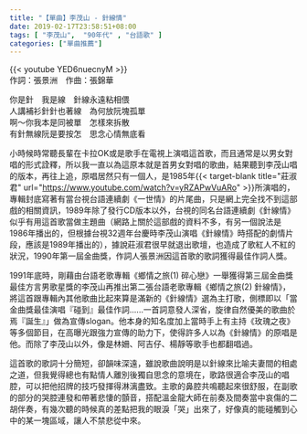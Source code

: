 ```yaml
---
title: "【單曲】李茂山 - 針線情"
date: 2019-02-17T23:58:51+08:00
tags: [ "李茂山",  "90年代" , "台語歌" ] 
categories: ["單曲推薦"]
---
```


{{< youtube YED6nuecnyM >}}
<br/>
作詞：張景洲　作曲：張錦華  

你是針　我是線　針線永遠粘相偎  
人講補衫針針也著線　為何放阮塊孤單  
啊～你我本是同被單　怎樣來拆散  
有針無線阮是要按怎　思念心情無底看  
<!--more-->

小時候時常聽長輩在卡拉OK或是歌手在電視上演唱這首歌，而且通常是以男女對唱的形式詮釋，所以我一直以為這原本就是首男女對唱的歌曲，結果聽到李茂山唱的版本，再往上追，原唱居然只有一個人，是1985年{{< target-blank title="莊淑君" url="https://www.youtube.com/watch?v=yRZAPwVuARo" >}}所演唱的，專輯封底寫著有當台視台語連續劇《一世情》的片尾曲，只是網上完全找不到這部戲的相關資訊，1989年除了發行CD版本以外，台視的同名台語連續劇《針線情》似乎有用這首歌當做主題曲（網路上關於這部戲的資料不多，有另一個說法是1986年播出的，但根據台視32週年台慶時李茂山演唱《針線情》時搭配的劇情片段，應該是1989年播出的），據說莊淑君很早就退出歌壇，也造成了歌紅人不紅的狀況，1990年第一屆金曲獎，作詞人張景洲因這首歌的歌詞獲得最佳作詞人獎。

1991年底時，剛藉由台語老歌專輯《鄉情之旅(1) 碎心戀》一舉獲得第三屆金曲獎最佳方言男歌星獎的李茂山再推出第二張台語老歌專輯《鄉情之旅(2) 針線情》，將這首跟專輯內其他歌曲比起來算是滿新的《針線情》選為主打歌，側標即以「當金曲獎最佳演唱『碰到』最佳作詞......一首詞意發人深省，旋律自然優美的歌曲於焉『誕生』」做為宣傳slogan。他本身的知名度加上當時手上有主持《玫瑰之夜》等多個節目，在高曝光跟強力宣傳的助力下，使得許多人以為《針線情》的原唱是他。而除了李茂山以外，像是林姍、阿吉仔、楊靜等歌手也都翻唱過。

這首歌的歌詞十分簡短，卻韻味深遠，雖說歌曲說明是以針線來比喻夫妻間的相處之道，但我覺得總也有點情人離別後獨自思念的意境在，歌路很適合李茂山的唱腔，可以把他招牌的技巧發揮得淋漓盡致。主歌的鼻腔共鳴聽起來很舒服，在副歌的部分的哭腔連發和帶著悲悽的顫音，搭配溫金龍大師在前奏及間奏當中哀傷的二胡伴奏，有幾次聽的時候真的差點把我的眼淚「哭」出來了，好像真的能碰觸到心中的某一塊區域，讓人不禁悲從中來。
<br/>
<br/>